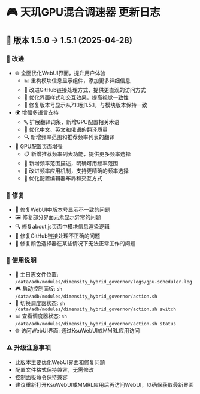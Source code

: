 # 🎮 天玑GPU混合调速器 更新日志

## 🚀 版本 1.5.0 → 1.5.1 (2025-04-28)

### 🔧 改进
- 🌐 全面优化WebUI界面，提升用户体验
  - 📊 重构模块信息显示组件，添加更多详细信息
  - 🔗 改进GitHub链接处理方式，提供更直观的访问方式
  - 🎨 优化界面样式和交互效果，提高视觉一致性
  - 🔄 修复版本号显示从7.1.1到1.5.1，与模块版本保持一致
- 🌍 增强多语言支持
  - 🔤 扩展翻译词条，新增GPU配置相关术语
  - 📝 优化中文、英文和俄语的翻译质量
  - 🔍 新增频率范围和推荐频率列表的翻译
- 📱 GPU配置页面增强
  - 📋 新增推荐频率列表功能，提供更多频率选择
  - 📏 新增频率范围描述，明确可用频率范围
  - 🔢 改进频率应用机制，支持更精确的频率选择
  - 📑 优化配置编辑器布局和交互方式

### 🐛 修复
- 🔄 修复WebUI中版本号显示不一致的问题
- 🖼️ 修复部分界面元素显示异常的问题
- 🔍 修复about.js页面中模块信息渲染逻辑
- 🔗 修复GitHub链接处理不正确的问题
- 🎨 修复颜色选择器在某些情况下无法正常工作的问题


### 📖 使用说明
- 📂 主日志文件位置: `/data/adb/modules/dimensity_hybrid_governor/logs/gpu-scheduler.log`
- 🎮 启动控制面板: `sh /data/adb/modules/dimensity_hybrid_governor/action.sh`
- 🔄 切换调度器状态: `sh /data/adb/modules/dimensity_hybrid_governor/action.sh switch`
- 📊 查看调度器状态: `sh /data/adb/modules/dimensity_hybrid_governor/action.sh status`
- 🌐 访问WebUI界面: 通过KsuWebUI或MMRL应用访问

### ⚠️ 升级注意事项
- 此版本主要优化WebUI界面和修复问题
- 配置文件格式保持兼容，无需修改
- 控制面板命令保持兼容
- 建议重新打开KsuWebUI或MMRL应用后再访问WebUI，以确保获取最新界面

